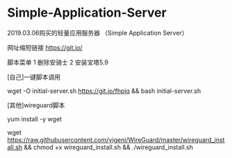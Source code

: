 # Simple-Application-Server

2019.03.06购买的轻量应用服务器 （Simple Application Server）

网址缩短链接 https://git.io/

脚本菜单
1 删除安骑士
2 安装宝塔5.9


[自己]一键脚本调用

wget -O initial-server.sh https://git.io/fhpiq && bash initial-server.sh

[其他]wireguard脚本

yum install -y wget

wget https://raw.githubusercontent.com/yigeni/WireGuard/master/wireguard_install.sh && chmod +x wireguard_install.sh && ./wireguard_install.sh
